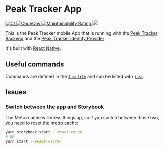 # Peak Tracker App

<p>
  <a href="https://github.com/peterfication/peak-tracker-app/actions?query=branch%3Amain+">
    <img alt="CI" src="https://github.com/peterfication/peak-tracker-app/actions/workflows/ci.yml/badge.svg" \>
  </a>
  <a href="https://codecov.io/gh/peterfication/peak-tracker-app">
    <img alt="CodeCov" src="https://codecov.io/gh/peterfication/peak-tracker-app/branch/main/graph/badge.svg?token=V5HKH4C2BA" \>
  </a>
  <a href="https://sonarcloud.io/summary/new_code?id=peterfication_peak-tracker-app">
    <img alt="Maintainability Rating" src="https://sonarcloud.io/api/project_badges/measure?project=peterfication_peak-tracker-app&metric=sqale_rating" \>
  </a>
  <a href="https://codeclimate.com/github/peterfication/peak-tracker-app/maintainability">
    <img src="https://api.codeclimate.com/v1/badges/c5469054438b7427117f/maintainability" />
  </a>
</p>

This is the Peak Tracker mobile App that is running with the [Peak Tracker Backend](https://github.com/peterfication/peak_tracker_backend) and the [Peak Tracker Identity Provider](https://github.com/peterfication/peak-tracker-auth/)

It's built with [React Native](https://reactnative.dev/).

## Useful commands

Commands are defined in the [`Justfile`](Justfile) and can be listed with [`just`](https://github.com/casey/just).

## Issues

### Switch between the app and Storybook

The Metro cache will mess things up, so if you switch between those two, you need to reset the metro cache:

```bash
yarn storybook:start --reset-cache
# OR
yarn start --reset-cache
```
